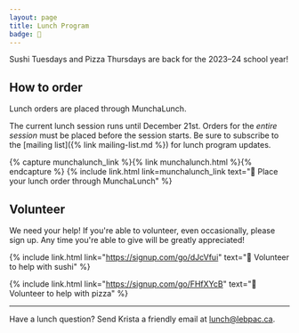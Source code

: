 ```yaml
---
layout: page
title: Lunch Program
badge: 🍕
---
```


Sushi Tuesdays and Pizza Thursdays are back for the 2023–24 school year!

## How to order

Lunch orders are placed through MunchaLunch.

The current lunch session runs until December 21st. Orders for the _entire session_ must be placed before the session starts. Be sure to subscribe to the [mailing list]({% link mailing-list.md %}) for lunch program updates.

{% capture munchalunch_link %}{% link munchalunch.html %}{% endcapture %}
{% include link.html link=munchalunch_link text="🥪 Place your lunch order through MunchaLunch" %}

## Volunteer

We need your help! If you're able to volunteer, even occasionally, please sign up. Any time you're able to give will be greatly appreciated!

{% include link.html link="https://signup.com/go/dJcVfui" text="🍣 Volunteer to help with sushi" %}

{% include link.html link="https://signup.com/go/FHfXYcB" text="🍕 Volunteer to help with pizza" %}

---

Have a lunch question? Send Krista a friendly email at [lunch@lebpac.ca](mailto:lunch@lebpac.ca).
